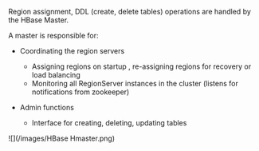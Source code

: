 Region assignment, DDL \(create, delete tables\) operations are handled by the HBase Master.

A master is responsible for:

* Coordinating the region servers

  - Assigning regions on startup , re-assigning regions for recovery or load balancing
  - Monitoring all RegionServer instances in the cluster \(listens for notifications from zookeeper\)

* Admin functions

  - Interface for creating, deleting, updating tables



![](/images/HBase Hmaster.png)



